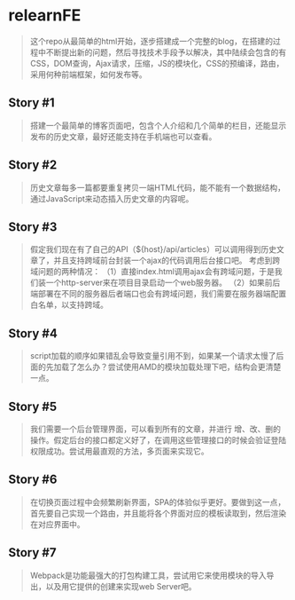# relearnFE

> 这个repo从最简单的html开始，逐步搭建成一个完整的blog，在搭建的过程中不断提出新的问题，然后寻找技术手段予以解决，其中陆续会包含的有CSS，DOM查询，Ajax请求，压缩，JS的模块化，CSS的预编译，路由，采用何种前端框架，如何发布等。

## Story #1

> 搭建一个最简单的博客页面吧，包含个人介绍和几个简单的栏目，还能显示发布的历史文章，最好还能支持在手机端也可以查看。

## Story #2

> 历史文章每多一篇都要重复拷贝一端HTML代码，能不能有一个数据结构，通过JavaScript来动态插入历史文章的内容呢。

## Story #3

> 假定我们现在有了自己的API（${host}/api/articles）可以调用得到历史文章了，并且支持跨域前台封装一个ajax的代码调用后台接口吧。
> 考虑到跨域问题的两种情况：
（1）直接index.html调用ajax会有跨域问题，于是我们装一个http-server来在项目目录启动一个web服务器。
（2）如果前后端部署在不同的服务器后者端口也会有跨域问题，我们需要在服务器端配置白名单，以支持跨域。

## Story #4

> script加载的顺序如果错乱会导致变量引用不到，如果某一个请求太慢了后面的先加载了怎么办？尝试使用AMD的模块加载处理下吧，结构会更清楚一点。

## Story #5

> 我们需要一个后台管理界面，可以看到所有的文章，并进行 增、改、删的操作。假定后台的接口都定义好了，在调用这些管理接口的时候会验证登陆权限成功。尝试用最直观的方法，多页面来实现它。

## Story #6 

> 在切换页面过程中会频繁刷新界面，SPA的体验似乎更好。要做到这一点，首先要自己实现一个路由，并且能将各个界面对应的模板读取到，然后渲染在对应界面中。

## Story #7

> Webpack是功能最强大的打包构建工具，尝试用它来使用模块的导入导出，以及用它提供的创建来实现web Server吧。